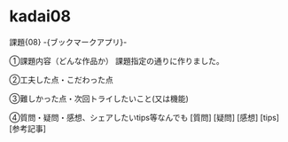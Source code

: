 # kadai08

課題{08} -{ブックマークアプリ}-

①課題内容（どんな作品か）
課題指定の通りに作りました。

②工夫した点・こだわった点


③難しかった点・次回トライしたいこと(又は機能)


④質問・疑問・感想、シェアしたいtips等なんでも
[質問]
[疑問]
[感想]
[tips]
[参考記事]
